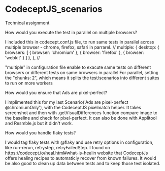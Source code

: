 # CodeceptJS_scenarios
Technical assignment

How would you execute the test in parallel on multiple browsers?

I included this in codecept.conf.js file, to run same tests in parallel across multiple browser - chrome, firefox, safari in parrarel.
//
multiple: {
   desktop: {
       browsers: [
       { browser: 'chromium' },
       { browser: 'firefox' },
       { browser: 'webkit' }
     ]
   },
 },
 //

"multiple" in configuration file enable to exacute same tests on different browsers or different tests on same browsers in parallel
For parallel, setting the "chunks: 2", which means it splits the test/scenarios into different suites to run on more workers

How would you ensure that Ads are pixel-perfect?

I implimented this for my last Scenario('Ads are pixel-perfect @chromiumOnly'), with the CodeceptJS pixelmatch helper. It takes screenshot and then with .getVisualDifferences function compare image to the baseline and check for pixel-perfect.
It can also be done with Applitool and Resmble.js but it didn't work.


How would you handle flaky tests?

I would tag flaky tests with @flaky and use retry options in configuration, like run-rerun, retrystep, retryFailedStep.
I found on https://codecept.io/heal.html#what-is-healin website that CodeceptJs offers healing recipes to automaticly recover from known failures. It would be also good to clean up data between tests and to keep those test isolated.
